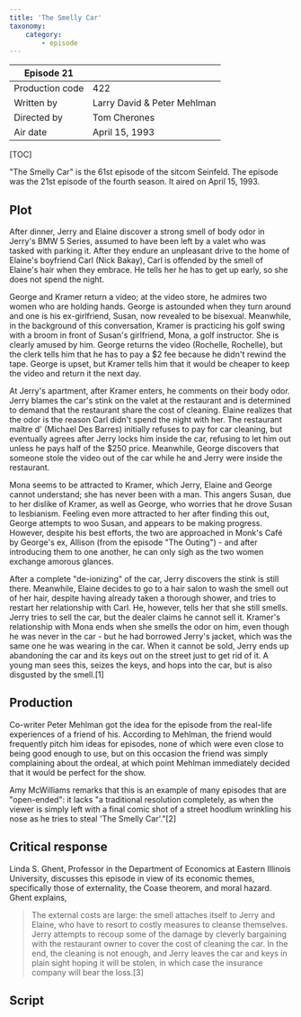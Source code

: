```yaml
---
title: 'The Smelly Car'
taxonomy:
    category:
        - episode
---
```


| Episode 21 | |
|-----------------|--------------------------------|
| Production code | 422                            |
| Written by      | Larry David & Peter Mehlman |
| Directed by     | Tom Cherones                   |
| Air date        | April 15, 1993                   |

[TOC]

"The Smelly Car" is the 61st episode of the sitcom Seinfeld. The episode was the 21st episode of the fourth season. It aired on April 15, 1993.

## Plot

After dinner, Jerry and Elaine discover a strong smell of body odor in Jerry's BMW 5 Series, assumed to have been left by a valet who was tasked with parking it. After they endure an unpleasant drive to the home of Elaine's boyfriend Carl (Nick Bakay), Carl is offended by the smell of Elaine's hair when they embrace. He tells her he has to get up early, so she does not spend the night.

George and Kramer return a video; at the video store, he admires two women who are holding hands. George is astounded when they turn around and one is his ex-girlfriend, Susan, now revealed to be bisexual. Meanwhile, in the background of this conversation, Kramer is practicing his golf swing with a broom in front of Susan's girlfriend, Mona, a golf instructor. She is clearly amused by him. George returns the video (Rochelle, Rochelle), but the clerk tells him that he has to pay a $2 fee because he didn't rewind the tape. George is upset, but Kramer tells him that it would be cheaper to keep the video and return it the next day.

At Jerry's apartment, after Kramer enters, he comments on their body odor. Jerry blames the car's stink on the valet at the restaurant and is determined to demand that the restaurant share the cost of cleaning. Elaine realizes that the odor is the reason Carl didn't spend the night with her. The restaurant maître d' (Michael Des Barres) initially refuses to pay for car cleaning, but eventually agrees after Jerry locks him inside the car, refusing to let him out unless he pays half of the $250 price. Meanwhile, George discovers that someone stole the video out of the car while he and Jerry were inside the restaurant.

Mona seems to be attracted to Kramer, which Jerry, Elaine and George cannot understand; she has never been with a man. This angers Susan, due to her dislike of Kramer, as well as George, who worries that he drove Susan to lesbianism. Feeling even more attracted to her after finding this out, George attempts to woo Susan, and appears to be making progress. However, despite his best efforts, the two are approached in Monk's Café by George's ex, Allison (from the episode "The Outing") - and after introducing them to one another, he can only sigh as the two women exchange amorous glances.

After a complete "de-ionizing" of the car, Jerry discovers the stink is still there. Meanwhile, Elaine decides to go to a hair salon to wash the smell out of her hair, despite having already taken a thorough shower, and tries to restart her relationship with Carl. He, however, tells her that she still smells. Jerry tries to sell the car, but the dealer claims he cannot sell it. Kramer's relationship with Mona ends when she smells the odor on him, even though he was never in the car - but he had borrowed Jerry's jacket, which was the same one he was wearing in the car. When it cannot be sold, Jerry ends up abandoning the car and its keys out on the street just to get rid of it. A young man sees this, seizes the keys, and hops into the car, but is also disgusted by the smell.[1]

## Production

Co-writer Peter Mehlman got the idea for the episode from the real-life experiences of a friend of his. According to Mehlman, the friend would frequently pitch him ideas for episodes, none of which were even close to being good enough to use, but on this occasion the friend was simply complaining about the ordeal, at which point Mehlman immediately decided that it would be perfect for the show.

Amy McWilliams remarks that this is an example of many episodes that are "open-ended": it lacks "a traditional resolution completely, as when the viewer is simply left with a final comic shot of a street hoodlum wrinkling his nose as he tries to steal 'The Smelly Car'."[2]

## Critical response

Linda S. Ghent, Professor in the Department of Economics at Eastern Illinois University, discusses this episode in view of its economic themes, specifically those of externality, the Coase theorem, and moral hazard. Ghent explains,

> The external costs are large: the smell attaches itself to Jerry and Elaine, who have to resort to costly measures to cleanse themselves. Jerry attempts to recoup some of the damage by cleverly bargaining with the restaurant owner to cover the cost of cleaning the car. In the end, the cleaning is not enough, and Jerry leaves the car and keys in plain sight hoping it will be stolen, in which case the insurance company will bear the loss.[3]

## Script
